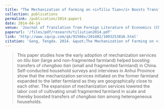 ```yaml
---
title: "The Mechanization of Farming on <i>Tiliu Tian</i> Boosts Transfers of <i>Chengbao Tian</i>: Economic Analysis and Descriptive Evidence from Chizhou, Anhui Province, China."
collection: publications
permalink: /publication/2014-paper1
date: 2014-04-14
venue: 'Journal of Translation from Foreign Literature of Economics (Chinese)'
paperurl: '/files/pdf/research/tiliutian2014.pdf' 
link: 'http://www.cqvip.com/qk/91566x/201402/1003253816.html'
citation: 'Gong, Tengda. 2014. &quot;The Mechanization of Farming on <i>Tiliu Tian</i> Boosts Transfers of <i>Chengbao Tian</i>: Economic Analysis and Descriptive Evidence from Chizhou, Anhui Province, China.&quot; <i>Journal of Translation from Foreign Literature of Economics (Chinese)</i>. 2(2014): 71-84.'
---
```

>This paper studies how the early adoption of mechanization services on <i>tiliu tian</i> (large and non-fragmented farmland) helped boosting transfers of <i>chengbao tian</i> (small and fragmented farmland) in China. Self-conducted household surveys and interviews in Anhui Province show that the mechanization services initiated on the former farmland expanded to the latter farmland as they are geographically close to each other. The expansion of mechanization services lowered the labor cost of cultivating small fragmented farmland in scale and thereby boosted transfers of <i>chengbao tian</i> among heterogeneous households.
<br>
